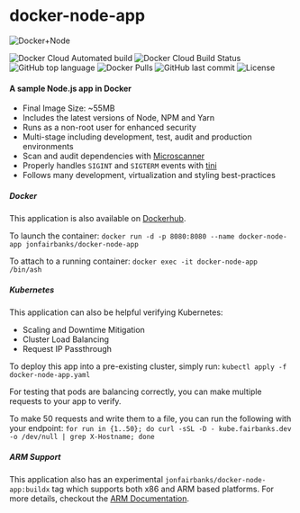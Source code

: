 # docker-node-app

![Docker+Node](https://raw.githubusercontent.com/jonfairbanks/docker-node-app/master/logo.jpg)

![Docker Cloud Automated build](https://img.shields.io/docker/cloud/automated/jonfairbanks/docker-node-app.svg)
![Docker Cloud Build Status](https://img.shields.io/docker/cloud/build/jonfairbanks/docker-node-app.svg)
![GitHub top language](https://img.shields.io/github/languages/top/jonfairbanks/docker-node-app.svg)
![Docker Pulls](https://img.shields.io/docker/pulls/jonfairbanks/docker-node-app.svg)
![GitHub last commit](https://img.shields.io/github/last-commit/jonfairbanks/docker-node-app.svg)
![License](https://img.shields.io/github/license/jonfairbanks/docker-node-app.svg?style=flat)

#### A sample Node.js app in Docker

- Final Image Size: ~55MB
- Includes the latest versions of Node, NPM and Yarn
- Runs as a non-root user for enhanced security
- Multi-stage including development, test, audit and production environments
- Scan and audit dependencies with [Microscanner](https://www.aquasec.com/news/microscanner-new-free-image-vulnerability-scanner-for-developers/)
- Properly handles `SIGINT` and `SIGTERM` events with [tini](https://github.com/krallin/tini)
- Follows many development, virtualization and styling best-practices

##### Docker

This application is also available on [Dockerhub](https://hub.docker.com/r/jonfairbanks/docker-node-app).

To launch the container: 
`docker run -d -p 8080:8080 --name docker-node-app jonfairbanks/docker-node-app`

To attach to a running container:
`docker exec -it docker-node-app /bin/ash`

##### Kubernetes

This application can also be helpful verifying Kubernetes:
- Scaling and Downtime Mitigation
- Cluster Load Balancing
- Request IP Passthrough

To deploy this app into a pre-existing cluster, simply run:
`kubectl apply -f docker-node-app.yaml`

For testing that pods are balancing correctly, you can make multiple requests to your app to verify.

To make 50 requests and write them to a file, you can run the following with your endpoint:
`for run in {1..50}; do curl -sSL -D - kube.fairbanks.dev -o /dev/null | grep X-Hostname; done`

##### ARM Support

This application also has an experimental `jonfairbanks/docker-node-app:buildx` tag which supports both x86 and ARM based platforms. For more details, checkout the [ARM Documentation](https://github.com/jonfairbanks/docker-node-app/blob/master/ARM.md).